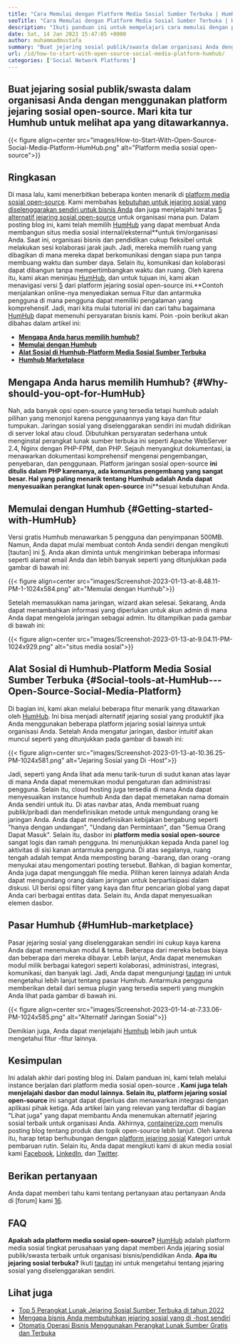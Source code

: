 ```yaml
---
title: "Cara Memulai dengan Platform Media Sosial Sumber Terbuka | Humhub" 
seoTitle: "Cara Memulai dengan Platform Media Sosial Sumber Terbuka | Humhub" 
description: "Ikuti panduan ini untuk mempelajari cara memulai dengan platform media sosial open-source. Menawarkan dasbor yang kaya bersama dengan banyak fitur tingkat perusahaan." 
date: Sat, 14 Jan 2023 15:47:05 +0000
author: muhammadmustafa
summary: "Buat jejaring sosial publik/swasta dalam organisasi Anda dengan menggunakan platform jejaring sosial open-source. Mari Tur Humhub untuk melihat apa yang ditawarkannya." 
url: /id/how-to-start-with-open-source-social-media-platform-humhub/
categories: ['Social Network Platforms']
---
```


## Buat jejaring sosial publik/swasta dalam organisasi Anda dengan menggunakan platform jejaring sosial open-source. Mari kita tur Humhub untuk melihat apa yang ditawarkannya.

{{< figure align=center src="images/How-to-Start-With-Open-Source-Social-Media-Platform-HumHub.png" alt="Platform media sosial open-source">}}


## Ringkasan
Di masa lalu, kami menerbitkan beberapa konten menarik di [platform media sosial open-source][1]. Kami membahas [kebutuhan untuk jejaring sosial yang diselenggarakan sendiri untuk bisnis Anda][2] dan juga menjelajahi teratas [5 alternatif jejaring sosial open-source][3] untuk organisasi mana pun. Dalam posting blog ini, kami telah memilih [HumHub][4] yang dapat membuat Anda membangun situs media sosial internal/eksternal**untuk tim/organisasi Anda. Saat ini, organisasi bisnis dan pendidikan cukup fleksibel untuk melakukan sesi kolaborasi jarak jauh. Jadi, mereka memilih ruang yang dibagikan di mana mereka dapat berkomunikasi dengan siapa pun tanpa membuang waktu dan sumber daya. Selain itu, komunikasi dan kolaborasi dapat dibangun tanpa mempertimbangkan waktu dan ruang.
Oleh karena itu, kami akan meninjau [HumHub][4], dan untuk tujuan ini, kami akan menavigasi versi [5][5] dari platform jejaring sosial open-source ini.**Contoh menjalankan online-nya menyediakan semua Fitur dan antarmuka pengguna di mana pengguna dapat memiliki pengalaman yang komprehensif. Jadi, mari kita mulai tutorial ini dan cari tahu bagaimana [HumHub][4] dapat memenuhi persyaratan bisnis kami.
Poin -poin berikut akan dibahas dalam artikel ini:
* **[Mengapa Anda harus memilih humhub?][6]** 
* **[Memulai dengan Humhub][7]** 
* **[Alat Sosial di Humhub-Platform Media Sosial Sumber Terbuka][8]** 
* **[Humhub Marketplace][9]** 

## Mengapa Anda harus memilih Humhub? {#Why-should-you-opt-for-HumHub}

Nah, ada banyak opsi open-source yang tersedia tetapi humhub adalah pilihan yang menonjol karena penggunaannya yang kaya dan fitur tumpukan. Jaringan sosial yang diselenggarakan sendiri ini mudah didirikan di server lokal atau cloud. Dibutuhkan persyaratan sederhana untuk menginstal perangkat lunak sumber terbuka ini seperti Apache WebServer 2.4, Nginx dengan PHP-FPM, dan PHP. Sejauh menyangkut dokumentasi, ia menawarkan dokumentasi komprehensif mengenai pengembangan, penyebaran, dan penggunaan.
Platform jaringan sosial open-source **ini ditulis dalam PHP karenanya, ada komunitas pengembang yang sangat besar. Hal yang paling menarik tentang Humhub adalah Anda dapat menyesuaikan perangkat lunak open-source** ini**sesuai kebutuhan Anda.

## Memulai dengan Humhub {#Getting-started-with-HumHub}

Versi gratis Humhub menawarkan 5 pengguna dan penyimpanan 500MB. Namun, Anda dapat mulai membuat contoh Anda sendiri dengan mengikuti [tautan] ini [5]. Anda akan diminta untuk mengirimkan beberapa informasi seperti alamat email Anda dan lebih banyak seperti yang ditunjukkan pada gambar di bawah ini:

{{< figure align=center src="images/Screenshot-2023-01-13-at-8.48.11-PM-1-1024x584.png" alt="Memulai dengan Humhub">}}

Setelah memasukkan nama jaringan, wizard akan selesai. Sekarang, Anda dapat menambahkan informasi yang diperlukan untuk akun admin di mana Anda dapat mengelola jaringan sebagai admin. Itu ditampilkan pada gambar di bawah ini:

{{< figure align=center src="images/Screenshot-2023-01-13-at-9.04.11-PM-1024x929.png" alt="situs media sosial">}}


## Alat Sosial di Humhub-Platform Media Sosial Sumber Terbuka {#Social-tools-at-HumHub---Open-Source-Social-Media-Platform}

Di bagian ini, kami akan melalui beberapa fitur menarik yang ditawarkan oleh [HumHub][4]. Ini bisa menjadi alternatif jejaring sosial yang produktif jika Anda menggunakan beberapa platform jejaring sosial lainnya untuk organisasi Anda.
Setelah Anda mengatur jaringan, dasbor intuitif akan muncul seperti yang ditunjukkan pada gambar di bawah ini:

{{< figure align=center src="images/Screenshot-2023-01-13-at-10.36.25-PM-1024x581.png" alt="Jejaring Sosial yang Di -Host">}}

Jadi, seperti yang Anda lihat ada menu tarik-turun di sudut kanan atas layar di mana Anda dapat menemukan modul pengaturan dan administrasi pengguna. Selain itu, cloud hosting juga tersedia di mana Anda dapat menyesuaikan instance humhub Anda dan dapat memetakan nama domain Anda sendiri untuk itu. Di atas navbar atas, Anda membuat ruang publik/pribadi dan mendefinisikan metode untuk mengundang orang ke jaringan Anda. Anda dapat mendefinisikan kebijakan bergabung seperti "hanya dengan undangan", "Undang dan Permintaan", dan "Semua Orang Dapat Masuk".
Selain itu, dasbor ini **platform media sosial open-source** sangat logis dan ramah pengguna. Ini menunjukkan kepada Anda panel log aktivitas di sisi kanan antarmuka pengguna. Di atas segalanya, ruang tengah adalah tempat Anda memposting barang -barang, dan orang -orang menyukai atau mengomentari posting tersebut. Bahkan, di bagian komentar, Anda juga dapat mengunggah file media. Pilihan keren lainnya adalah Anda dapat mengundang orang dalam jaringan untuk berpartisipasi dalam diskusi. UI berisi opsi filter yang kaya dan fitur pencarian global yang dapat Anda cari berbagai entitas data. Selain itu, Anda dapat menyesuaikan elemen dasbor.

## Pasar Humhub {#HumHub-marketplace}

Pasar jejaring sosial yang diselenggarakan sendiri ini cukup kaya karena Anda dapat menemukan modul & tema. Beberapa dari mereka bebas biaya dan beberapa dari mereka dibayar. Lebih lanjut, Anda dapat menemukan modul milik berbagai kategori seperti kolaborasi, administrasi, integrasi, komunikasi, dan banyak lagi. Jadi, Anda dapat mengunjungi [tautan][10] ini untuk mengetahui lebih lanjut tentang pasar Humhub.
Antarmuka pengguna memberikan detail dari semua plugin yang tersedia seperti yang mungkin Anda lihat pada gambar di bawah ini.

{{< figure align=center src="images/Screenshot-2023-01-14-at-7.33.06-PM-1024x585.png" alt="Alternatif Jaringan Sosial">}}

Demikian juga, Anda dapat menjelajahi [Humhub][4] lebih jauh untuk mengetahui fitur -fitur lainnya.

## Kesimpulan
Ini adalah akhir dari posting blog ini. Dalam panduan ini, kami telah melalui instance berjalan dari platform media sosial open-source **. Kami juga telah menjelajahi dasbor dan modul lainnya. Selain itu, platform jejaring sosial open-source** ini sangat dapat diperluas dan menawarkan integrasi dengan aplikasi pihak ketiga. Ada artikel lain yang relevan yang terdaftar di bagian "Lihat juga" yang dapat membantu Anda menemukan alternatif jejaring sosial terbaik untuk organisasi Anda.
Akhirnya, [containerize.com][11] menulis posting blog tentang produk dan topik open-source lebih lanjut. Oleh karena itu, harap tetap berhubungan dengan [][12][platform jejaring sosial][1] Kategori untuk pembaruan rutin. Selain itu, Anda dapat mengikuti kami di akun media sosial kami [Facebook][13], [LinkedIn][14], dan [Twitter][15].

## Berikan pertanyaan
Anda dapat memberi tahu kami tentang pertanyaan atau pertanyaan Anda di [forum] kami [16].

## FAQ
**Apakah ada platform media sosial open-source?** 
[HumHub][4] adalah platform media sosial tingkat perusahaan yang dapat memberi Anda jejaring sosial publik/swasta terbaik untuk organisasi bisnis/pendidikan Anda.
**Apa itu jejaring sosial terbuka?** 
Ikuti [tautan][6] ini untuk mengetahui tentang jejaring sosial yang diselenggarakan sendiri.

## Lihat juga
  * [Top 5 Perangkat Lunak Jejaring Sosial Sumber Terbuka di tahun 2022][3]
  * [Mengapa bisnis Anda membutuhkan jejaring sosial yang di -host sendiri][17]
  * [Otomatis Operasi Bisnis Menggunakan Perangkat Lunak Sumber Gratis dan Terbuka][18]



[1]: https://products.containerize.com/social-network-platforms/
[2]: https://blog.containerize.com/social-network-platforms/why-your-business-needs-a-self-hosted-social-network/
[3]: https://blog.containerize.com/social-network-platforms/top-5-open-source-social-networking-software-in-2022/
[4]: https://products.containerize.com/social-network-platforms/humhub/
[5]: https://saas.humhub.com/en/create
[6]: #Why-should-you-opt-for-HumHub
[7]: #Getting-started-with-HumHub
[8]: #Social-tools-at-HumHub---Open-Source-Social-Media-Platform
[9]: #HumHub-marketplace
[10]: https://marketplace.humhub.com/
[11]: https://www.containerize.com/
[12]: https://products.containerize.com/marketing-automation/
[13]: https://web.facebook.com/containerize
[14]: https://www.linkedin.com/company/containerize/
[15]: https://twitter.com/containerize_co
[16]: https://forum.containerize.com/
[17]: //blog.containerize.com/2021/10/07/why-your-business-needs-a-self-hosted-social-network/
[18]: https://blog.containerize.com/blogging/automate-business-operations-using-open-source-software/
